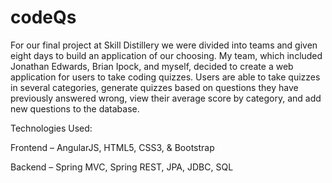 # codeQs

For our final project at Skill Distillery we were divided into teams and given eight days to build an application of our choosing.  My team, which included Jonathan Edwards, Brian Ipock, and myself, decided to create a web application for users to take coding quizzes.  Users are able to take quizzes in several categories, generate quizzes based on questions they have previously answered wrong, view their average score by category, and add new questions to the database.

Technologies Used:

Frontend – AngularJS, HTML5, CSS3, & Bootstrap

Backend –  Spring MVC, Spring REST, JPA, JDBC, SQL
